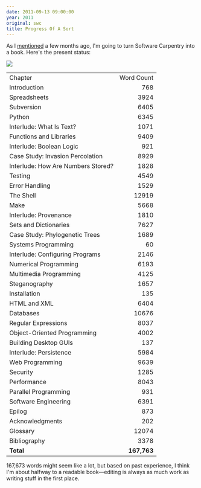 ```yaml
---
date: 2011-09-13 09:00:00
year: 2011
original: swc
title: Progress Of A Sort
---
```

<p>As I <a href="{{site.baseurl}}/blog/2011/05/damn-the-torpedoes.html">mentioned</a> a few months ago, I'm going to turn Software Carpentry into a book. Here's the present status:</p>
<p><img src="{{site.github.url}}/files/2011/09/Screenshot.png" /></p>
<table>
<tbody>
<tr>
<td>Chapter</td>
<td align="right">Word Count</td>
</tr>
<tr>
<td>Introduction</td>
<td align="right">768</td>
</tr>
<tr>
<td>Spreadsheets</td>
<td align="right">3924</td>
</tr>
<tr>
<td>Subversion</td>
<td align="right">6405</td>
</tr>
<tr>
<td>Python</td>
<td align="right">6345</td>
</tr>
<tr>
<td>Interlude: What Is Text?</td>
<td align="right">1071</td>
</tr>
<tr>
<td>Functions and Libraries</td>
<td align="right">9409</td>
</tr>
<tr>
<td>Interlude: Boolean Logic</td>
<td align="right">921</td>
</tr>
<tr>
<td>Case Study: Invasion Percolation</td>
<td align="right">8929</td>
</tr>
<tr>
<td>Interlude: How Are Numbers Stored?</td>
<td align="right">1828</td>
</tr>
<tr>
<td>Testing</td>
<td align="right">4549</td>
</tr>
<tr>
<td>Error Handling</td>
<td align="right">1529</td>
</tr>
<tr>
<td>The Shell</td>
<td align="right">12919</td>
</tr>
<tr>
<td>Make</td>
<td align="right">5668</td>
</tr>
<tr>
<td>Interlude: Provenance</td>
<td align="right">1810</td>
</tr>
<tr>
<td>Sets and Dictionaries</td>
<td align="right">7627</td>
</tr>
<tr>
<td>Case Study: Phylogenetic Trees</td>
<td align="right">1689</td>
</tr>
<tr>
<td>Systems Programming</td>
<td align="right">60</td>
</tr>
<tr>
<td>Interlude: Configuring Programs</td>
<td align="right">2146</td>
</tr>
<tr>
<td>Numerical Programming</td>
<td align="right">6193</td>
</tr>
<tr>
<td>Multimedia Programming</td>
<td align="right">4125</td>
</tr>
<tr>
<td>Steganography</td>
<td align="right">1657</td>
</tr>
<tr>
<td>Installation</td>
<td align="right">135</td>
</tr>
<tr>
<td>HTML and XML</td>
<td align="right">6404</td>
</tr>
<tr>
<td>Databases</td>
<td align="right">10676</td>
</tr>
<tr>
<td>Regular Expressions</td>
<td align="right">8037</td>
</tr>
<tr>
<td>Object-Oriented Programming</td>
<td align="right">4002</td>
</tr>
<tr>
<td>Building Desktop GUIs</td>
<td align="right">137</td>
</tr>
<tr>
<td>Interlude: Persistence</td>
<td align="right">5984</td>
</tr>
<tr>
<td>Web Programming</td>
<td align="right">9639</td>
</tr>
<tr>
<td>Security</td>
<td align="right">1285</td>
</tr>
<tr>
<td>Performance</td>
<td align="right">8043</td>
</tr>
<tr>
<td>Parallel Programming</td>
<td align="right">931</td>
</tr>
<tr>
<td>Software Engineering</td>
<td align="right">6391</td>
</tr>
<tr>
<td>Epilog</td>
<td align="right">873</td>
</tr>
<tr>
<td>Acknowledgments</td>
<td align="right">202</td>
</tr>
<tr>
<td>Glossary</td>
<td align="right">12074</td>
</tr>
<tr>
<td>Bibliography</td>
<td align="right">3378</td>
</tr>
<tr>
<td><strong>Total</strong></td>
<td align="right"><strong>167,763</strong></td>
</tr>
</tbody>
</table>
<p>167,673 words might seem like a lot, but based on past experience, I think I'm about halfway to a readable book&mdash;editing is always as much work as writing stuff in the first place.</p>
